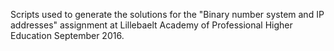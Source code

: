 Scripts used to generate the solutions for the "Binary number system and IP addresses" assignment at Lillebaelt Academy of Professional Higher Education September 2016.
